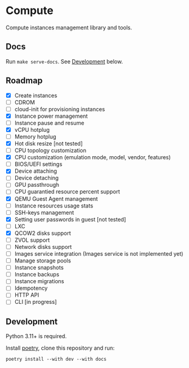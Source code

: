# Compute

Compute instances management library and tools.

## Docs

Run `make serve-docs`. See [Development](#development) below.

## Roadmap

- [x] Create instances
- [ ] CDROM
- [ ] cloud-init for provisioning instances
- [x] Instance power management
- [ ] Instance pause and resume
- [x] vCPU hotplug
- [ ] Memory hotplug
- [x] Hot disk resize [not tested]
- [ ] CPU topology customization
- [x] CPU customization (emulation mode, model, vendor, features)
- [ ] BIOS/UEFI settings
- [x] Device attaching
- [ ] Device detaching
- [ ] GPU passthrough
- [ ] CPU guarantied resource percent support
- [x] QEMU Guest Agent management
- [ ] Instance resources usage stats
- [ ] SSH-keys management
- [x] Setting user passwords in guest [not tested]
- [ ] LXC
- [x] QCOW2 disks support
- [ ] ZVOL support
- [ ] Network disks support
- [ ] Images service integration (Images service is not implemented yet)
- [ ] Manage storage pools
- [ ] Instance snapshots
- [ ] Instance backups
- [ ] Instance migrations
- [ ] Idempotency
- [ ] HTTP API
- [ ] CLI [in progress]

## Development

Python 3.11+ is required.

Install [poetry](https://python-poetry.org/), clone this repository and run:

```
poetry install --with dev --with docs
```
